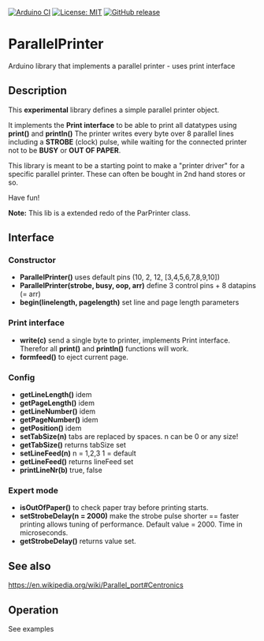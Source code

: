 
[![Arduino CI](https://github.com/RobTillaart/ParallelPrinter/workflows/Arduino%20CI/badge.svg)](https://github.com/marketplace/actions/arduino_ci)
[![License: MIT](https://img.shields.io/badge/license-MIT-green.svg)](https://github.com/RobTillaart/ParallelPrinter/blob/master/LICENSE)
[![GitHub release](https://img.shields.io/github/release/RobTillaart/ParallelPrinter.svg?maxAge=3600)](https://github.com/RobTillaart/ParallelPrinter/releases)

# ParallelPrinter

Arduino library that implements a parallel printer - uses print interface

## Description

This **experimental** library defines a simple parallel printer object.

It implements the **Print interface** to be able to print all datatypes using **print()** and **println()**
The printer writes every byte over 8 parallel lines including a **STROBE** (clock) pulse,
while waiting for the connected printer not to be **BUSY** or **OUT OF PAPER**.

This library is meant to be a starting point to make a "printer driver" for a 
specific parallel printer. These can often be bought in 2nd hand stores or so.

Have fun!

**Note:** This lib is a extended redo of the ParPrinter class.

## Interface

### Constructor

- **ParallelPrinter()** uses default pins (10, 2, 12, \[3,4,5,6,7,8,9,10\])
- **ParallelPrinter(strobe, busy, oop, arr)** define 3 control pins + 8 datapins (= arr)
- **begin(linelength, pagelength)** set line and page length parameters

### Print interface
- **write(c)** send a single byte to printer, implements Print interface. Therefor all **print()** and **println()** functions will work.
- **formfeed()** to eject current page.

### Config

- **getLineLength()** idem
- **getPageLength()** idem
- **getLineNumber()** idem
- **getPageNumber()** idem
- **getPosition()**   idem
- **setTabSize(n)** tabs are replaced by spaces. n can be 0 or any size!
- **getTabSize()** returns tabSize set
- **setLineFeed(n)** n = 1,2,3  1 = default
- **getLineFeed()** returns lineFeed set
- **printLineNr(b)** true, false


### Expert mode 

- **isOutOfPaper()** to check paper tray before printing starts.
- **setStrobeDelay(n = 2000)** make the strobe pulse shorter == faster printing
allows tuning of performance. Default value = 2000. Time in microseconds.
- **getStrobeDelay()** returns value set.


## See also

https://en.wikipedia.org/wiki/Parallel_port#Centronics

## Operation

See examples
